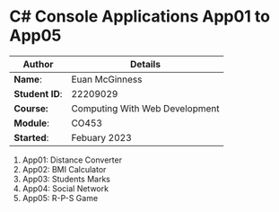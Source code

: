 # C# Console Applications App01 to App05
| Author | Details |
| ---- | ---- |
**Name**: | Euan McGinness  |
**Student ID**: | 22209029 |
**Course:** | Computing With Web Development |
**Module**: | CO453 |
**Started**: | Febuary 2023 |    

1. App01: Distance Converter
2. App02: BMI Calculator
3. App03: Students Marks
4. App04: Social Network
5. App05: R-P-S Game
